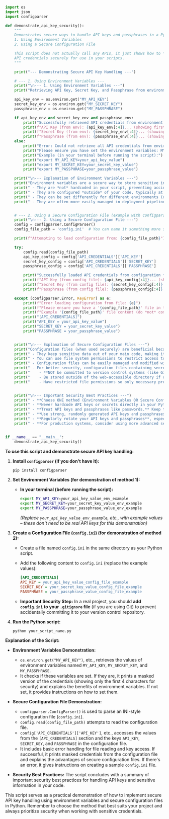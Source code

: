 ```python
import os
import json
import configparser

def demonstrate_api_key_security():
    """
    Demonstrates secure ways to handle API keys and passphrases in a Python script:
    1. Using Environment Variables
    2. Using a Secure Configuration File

    This script does not actually call any APIs, it just shows how to *retrieve*
    API credentials securely for use in your scripts.
    """

    print("--- Demonstrating Secure API Key Handling ---")

    # --- 1. Using Environment Variables ---
    print("\n--- 1. Using Environment Variables ---")
    print("Retrieving API Key, Secret Key, and Passphrase from environment variables...")

    api_key_env = os.environ.get("MY_API_KEY")
    secret_key_env = os.environ.get("MY_SECRET_KEY")
    passphrase_env = os.environ.get("MY_PASSPHRASE")

    if api_key_env and secret_key_env and passphrase_env:
        print("Successfully retrieved API credentials from environment variables!")
        print(f"API Key (from env): {api_key_env[:4]}... (showing first 4 chars for security)") # Show only first few chars
        print(f"Secret Key (from env): {secret_key_env[:4]}... (showing first 4 chars for security)")
        print(f"Passphrase (from env): {passphrase_env[:4]}... (showing first 4 chars for security)")
    else:
        print("Error: Could not retrieve all API credentials from environment variables.")
        print("Please ensure you have set the environment variables: MY_API_KEY, MY_SECRET_KEY, MY_PASSPHRASE")
        print("Example (in your terminal before running the script):")
        print("export MY_API_KEY=your_api_key_value")
        print("export MY_SECRET_KEY=your_secret_key_value")
        print("export MY_PASSPHRASE=your_passphrase_value")

    print("\n--- Explanation of Environment Variables ---")
    print("Environment variables are a secure way to store sensitive information because:")
    print(" - They are *not* hardcoded in your script, preventing accidental exposure in code repositories.")
    print(" - They are configured *outside* of your code, typically at the system or process level.")
    print(" - They can be set differently for different environments (development, testing, production).")
    print(" - They are often more easily managed in deployment pipelines and CI/CD systems.")


    # --- 2. Using a Secure Configuration File (example with configparser for INI-style files) ---
    print("\n--- 2. Using a Secure Configuration File ---")
    config = configparser.ConfigParser()
    config_file_path = 'config.ini'  # You can name it something more specific and secure

    print(f"Attempting to load configuration from: {config_file_path}")

    try:
        config.read(config_file_path)
        api_key_config = config['API_CREDENTIALS']['API_KEY']
        secret_key_config = config['API_CREDENTIALS']['SECRET_KEY']
        passphrase_config = config['API_CREDENTIALS']['PASSPHRASE']

        print("Successfully loaded API credentials from configuration file!")
        print(f"API Key (from config file): {api_key_config[:4]}... (showing first 4 chars)")
        print(f"Secret Key (from config file): {secret_key_config[:4]}... (showing first 4 chars)")
        print(f"Passphrase (from config file): {passphrase_config[:4]}... (showing first 4 chars)")

    except (configparser.Error, KeyError) as e:
        print(f"Error loading configuration from file: {e}")
        print(f"Please ensure you have a '{config_file_path}' file in the same directory as your script.")
        print(f"Example '{config_file_path}' file content (do *not* commit this to public repos):")
        print("[API_CREDENTIALS]")
        print("API_KEY = your_api_key_value")
        print("SECRET_KEY = your_secret_key_value")
        print("PASSPHRASE = your_passphrase_value")


    print("\n--- Explanation of Secure Configuration Files ---")
    print("Configuration files (when used securely) are beneficial because:")
    print(" - They keep sensitive data out of your main code, making it cleaner and easier to share (without credentials).")
    print(" - You can use file system permissions to restrict access to the configuration file, limiting who can read the credentials.")
    print(" - Configuration files can be easily managed and modified without changing the code itself.")
    print(" - For better security, configuration files containing secrets should:")
    print("    - **NOT be committed to version control systems (like Git).** Add them to `.gitignore` or similar.")
    print("    - Be stored outside of the web-accessible directory if deploying web applications.")
    print("    - Have restricted file permissions so only necessary processes or users can read them.")


    print("\n--- Important Security Best Practices ---")
    print(" - **Choose ONE method (Environment Variables OR Secure Config Files) and be consistent.**")
    print(" - **Never hardcode API keys or secrets directly in your Python code.**")
    print(" - **Treat API keys and passphrases like passwords.** Keep them confidential.")
    print(" - **Use strong, randomly generated API keys and passphrases.**")
    print(" - **Regularly rotate your API keys and passphrases**, especially if they might have been compromised.")
    print(" - **For production systems, consider using more advanced secret management solutions** like HashiCorp Vault, AWS Secrets Manager, Google Secret Manager, Azure Key Vault, etc., for even stronger security and auditing capabilities.")


if __name__ == "__main__":
    demonstrate_api_key_security()
```

**To use this script and demonstrate secure API key handling:**

1.  **Install `configparser` (if you don't have it):**
    ```bash
    pip install configparser
    ```

2.  **Set Environment Variables (for demonstration of method 1):**
    *   **In your terminal (before running the script):**
        ```bash
        export MY_API_KEY=your_api_key_value_env_example
        export MY_SECRET_KEY=your_secret_key_value_env_example
        export MY_PASSPHRASE=your_passphrase_value_env_example
        ```
        *(Replace `your_api_key_value_env_example`, etc., with example values – these don't need to be real API keys for this demonstration)*

3.  **Create a Configuration File (`config.ini`) (for demonstration of method 2):**
    *   Create a file named `config.ini` in the same directory as your Python script.
    *   Add the following content to `config.ini` (replace the example values):

        ```ini
        [API_CREDENTIALS]
        API_KEY = your_api_key_value_config_file_example
        SECRET_KEY = your_secret_key_value_config_file_example
        PASSPHRASE = your_passphrase_value_config_file_example
        ```

    *   **Important Security Step:** In a real project, you should **add `config.ini` to your `.gitignore` file** (if you are using Git) to prevent accidentally committing it to your version control repository.

4.  **Run the Python script:**
    ```bash
    python your_script_name.py
    ```

**Explanation of the Script:**

*   **Environment Variables Demonstration:**
    *   `os.environ.get("MY_API_KEY")`, etc., retrieves the values of environment variables named `MY_API_KEY`, `MY_SECRET_KEY`, and `MY_PASSPHRASE`.
    *   It checks if these variables are set. If they are, it prints a masked version of the credentials (showing only the first 4 characters for security) and explains the benefits of environment variables. If not set, it provides instructions on how to set them.

*   **Secure Configuration File Demonstration:**
    *   `configparser.ConfigParser()` is used to parse an INI-style configuration file (`config.ini`).
    *   `config.read(config_file_path)` attempts to read the configuration file.
    *   `config['API_CREDENTIALS']['API_KEY']`, etc., accesses the values from the `[API_CREDENTIALS]` section and the keys `API_KEY`, `SECRET_KEY`, and `PASSPHRASE` in the configuration file.
    *   It includes basic error handling for file reading and key access. If successful, it prints masked credentials from the configuration file and explains the advantages of secure configuration files.  If there's an error, it gives instructions on creating a sample `config.ini` file.

*   **Security Best Practices:** The script concludes with a summary of important security best practices for handling API keys and sensitive information in your code.

This script serves as a practical demonstration of how to implement secure API key handling using environment variables and secure configuration files in Python.  Remember to choose the method that best suits your project and always prioritize security when working with sensitive credentials.